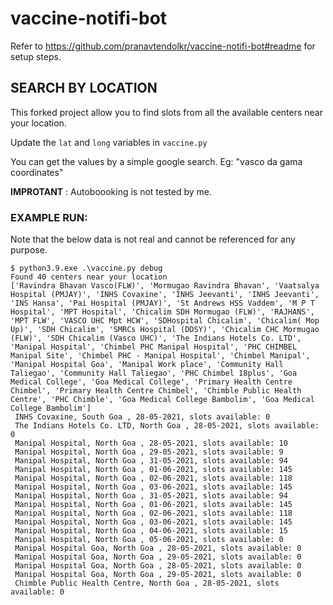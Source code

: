 # vaccine-notifi-bot
Refer to https://github.com/pranavtendolkr/vaccine-notifi-bot#readme for setup steps.


## SEARCH BY LOCATION


This forked project allow you to find slots from all the available centers near your location.

Update the `lat` and `long` variables in `vaccine.py`

You can get the values by a simple google search. Eg: "vasco da gama coordinates"


**IMPROTANT** : Autoboooking is not tested by me.


### EXAMPLE RUN:

Note that the below data is not real and cannot be referenced for any purpose.

```
$ python3.9.exe .\vaccine.py debug
Found 40 centers near your location
['Ravindra Bhavan Vasco(FLW)', 'Mormugao Ravindra Bhavan', 'Vaatsalya Hospital (PMJAY)', 'INHS Covaxine', 'INHS Jeevanti', 'INHS Jeevanti', 'INS Hansa', 'Pai Hospital (PMJAY)', 'St Andrews HSS Vaddem', 'M P T Hospital', 'MPT Hospital', 'Chicalim SDH Mormugao (FLW)', 'RAJHANS', 'MPT FLW', 'VASCO UHC Mpt HCW', 'SDHospital Chicalim', 'Chicalim( Mop Up)', 'SDH Chicalim', 'SMRCs Hospital (DDSY)', 'Chicalim CHC Mormugao (FLW)', 'SDH Chicalim (Vasco UHC)', 'The Indians Hotels Co. LTD', 'Manipal Hospital', 'Chimbel PHC Manipal Hospital', 'PHC CHIMBEL Manipal Site', 'Chimbel PHC - Manipal Hospital', 'Chimbel Manipal', 'Manipal Hospital Goa', 'Manipal Work place', 'Community Hall Taliegao', 'Community Hall Taliegao', 'PHC Chimbel 18plus', 'Goa Medical College', 'Goa Medical College', 'Primary Health Centre Chimbel', 'Primary Health Centre Chimbel', 'Chimble Public Health Centre', 'PHC Chimble', 'Goa Medical College Bambolim', 'Goa Medical College Bambolim']
 INHS Covaxine, South Goa , 28-05-2021, slots available: 0
 The Indians Hotels Co. LTD, North Goa , 28-05-2021, slots available: 0
 Manipal Hospital, North Goa , 28-05-2021, slots available: 10
 Manipal Hospital, North Goa , 29-05-2021, slots available: 9
 Manipal Hospital, North Goa , 31-05-2021, slots available: 94
 Manipal Hospital, North Goa , 01-06-2021, slots available: 145
 Manipal Hospital, North Goa , 02-06-2021, slots available: 118
 Manipal Hospital, North Goa , 03-06-2021, slots available: 145
 Manipal Hospital, North Goa , 31-05-2021, slots available: 94
 Manipal Hospital, North Goa , 01-06-2021, slots available: 145
 Manipal Hospital, North Goa , 02-06-2021, slots available: 118
 Manipal Hospital, North Goa , 03-06-2021, slots available: 145
 Manipal Hospital, North Goa , 04-06-2021, slots available: 15
 Manipal Hospital, North Goa , 05-06-2021, slots available: 0
 Manipal Hospital Goa, North Goa , 28-05-2021, slots available: 0
 Manipal Hospital Goa, North Goa , 29-05-2021, slots available: 0
 Manipal Hospital Goa, North Goa , 28-05-2021, slots available: 0
 Manipal Hospital Goa, North Goa , 29-05-2021, slots available: 0
 Chimble Public Health Centre, North Goa , 28-05-2021, slots available: 0
 ```